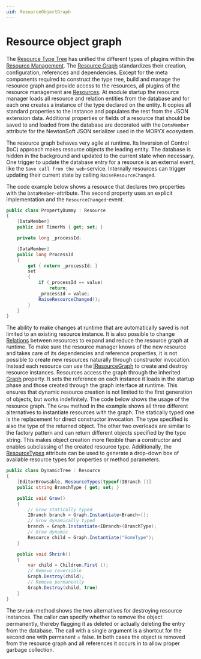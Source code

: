 ```yaml
---
uid: ResourceObjectGraph
---
```

# Resource object graph

The [Resource Type Tree](ResourceTypeTree.md) has uniﬁed the different types of plugins within the [Resource Management](ResourceManagement.md). 
The [Resource Graph](xref:Moryx.AbstractionLayer.Resources.IResourceGraph) standardizes their creation, conﬁguration, references and dependencies. 
Except for the meta components required to construct the type tree, build and manage the resource graph and provide access to the resources, all plugins of the resource management are [Resources](xref:Moryx.AbstractionLayer.Resources.IResource). 
At module startup the resource manager loads all resource and relation entities from the database and for each one creates a instance of the type declared on the entity. 
It copies all standard properties to the instance and populates the rest from the JSON extension data. 
Additional properties or ﬁelds of a resource that should be saved to and loaded from the database are decorated with the `DataMember` attribute for the NewtonSoft JSON serializer used in the MORYX ecosystem. 

The resource graph behaves very agile at runtime. 
Its Inversion of Control (IoC) approach makes resource objects the leading entity. 
The database is hidden in the background and updated to the current state when necessary. 
One trigger to update the database entry for a resource is an external event, like the `Save call from the web`-service. 
Internally resources can trigger updating their current state by calling `RaiseResourceChanged`.

The code example below shows a resource that declares two properties with the `DataMember`-attribute. The second property uses an explicit implementation and the `ResourceChanged`-event.

```cs
public class PropertyDummy : Resource
{
    [DataMember]
    public int TimerMs { get; set; }

    private long _processId;

    [DataMember]
    public long ProcessId
    {
        get { return _processId; }
        set
        {
            if (_processId == value)
                return;
            _processId = value;
            RaiseResourceChanged();
        }
    }
}
```

The ability to make changes at runtime that are automatically saved is not limited to an existing resource instance. 
It is also possible to change [Relations](ResourceRelations.md) between resources to expand and reduce the resource graph at runtime. 
To make sure the resource manager knows of the new resource and takes care of its dependencies and reference properties, it is not possible to create new resources naturally through constructor invocation. 
Instead each resource can use the [IResourceGraph](xref:Moryx.AbstractionLayer.Resources.IResourceGraph) to create and destroy resource instances. 
Resources access the graph through the inherited [Graph](xref:Moryx.AbstractionLayer.Resources.Resource.Graph) property. 
It sets the reference on each instance it loads in the startup phase and those created through the graph interface at runtime. 
This ensures that dynamic resource creation is not limited to the ﬁrst generation of objects, but works indeﬁnitely. 
The code below shows the usage of the resource graph. The `Grow` method in the example shows all three different alternatives to instantiate resources with the graph. 
The statically typed one is the replacement for direct constructor invocation. 
The type speciﬁed is also the type of the returned object. 
The other two overloads are similar to the factory pattern and can return different objects speciﬁed by the type string.
This makes object creation more ﬂexible than a constructor and enables subclassing of the created resource type. 
Additionally, the [ResourceTypes](xref:Moryx.AbstractionLayer.Resources.ResourceTypesAttribute) attribute can be used to generate a drop-down box of available resource types for properties or method parameters.

```cs
public class DynamicTree : Resource
{
    [EditorBrowsable, ResourceTypes(typeof(IBranch ))]
    public string BranchType { get; set; }

    public void Grow()
    {
        // Grow statically typed
        IBranch branch = Graph.Instantiate<Branch>();
        // Grow dynamically typed
        branch = Graph.Instantiate<IBranch>(BranchType);
        // Grow dynamic
        Resource child = Graph.Instantiate("SomeType");
    }

    public void Shrink()
    {
        var child = Children.First ();
        // Remove reversible
        Graph.Destroy(child);
        // Remove permanently
        Graph.Destroy(child, true)
    }
}

```

The `Shrink`-method shows the two alternatives for destroying resource instances. The caller can specify whether to remove the object permanently, thereby ﬂagging it as deleted or actually deleting the entry from the database. The call with a single argument is a shortcut for the second one with permanent = false. In both cases the object is removed from the resource graph and all references it occurs in to allow proper garbage collection.